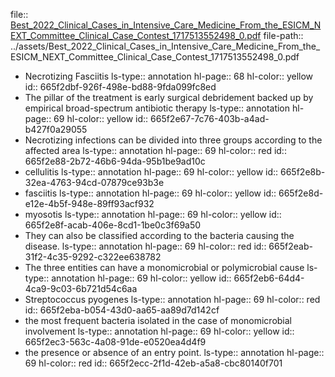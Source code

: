 file:: [Best_2022_Clinical_Cases_in_Intensive_Care_Medicine_From_the_ESICM_NEXT_Committee_Clinical_Case_Contest_1717513552498_0.pdf](../assets/Best_2022_Clinical_Cases_in_Intensive_Care_Medicine_From_the_ESICM_NEXT_Committee_Clinical_Case_Contest_1717513552498_0.pdf)
file-path:: ../assets/Best_2022_Clinical_Cases_in_Intensive_Care_Medicine_From_the_ESICM_NEXT_Committee_Clinical_Case_Contest_1717513552498_0.pdf

- Necrotizing Fasciitis
  ls-type:: annotation
  hl-page:: 68
  hl-color:: yellow
  id:: 665f2dbf-926f-498e-bd88-9fda099fc8ed
- The pillar of the treatment is early surgical debridement backed up by empirical broad-spectrum antibiotic therapy
  ls-type:: annotation
  hl-page:: 69
  hl-color:: yellow
  id:: 665f2e67-7c76-403b-a4ad-b427f0a29055
- Necrotizing infections can be divided into three groups according to the affected area
  ls-type:: annotation
  hl-page:: 69
  hl-color:: red
  id:: 665f2e88-2b72-46b6-94da-95b1be9ad10c
- cellulitis
  ls-type:: annotation
  hl-page:: 69
  hl-color:: yellow
  id:: 665f2e8b-32ea-4763-94cd-07879ce93b3e
- fasciitis
  ls-type:: annotation
  hl-page:: 69
  hl-color:: yellow
  id:: 665f2e8d-e12e-4b5f-948e-89ff93acf932
- myosotis
  ls-type:: annotation
  hl-page:: 69
  hl-color:: yellow
  id:: 665f2e8f-acab-406e-8cd1-1be0c3f69a50
- They can also be classified according to the bacteria causing the disease.
  ls-type:: annotation
  hl-page:: 69
  hl-color:: red
  id:: 665f2eab-31f2-4c35-9292-c322ee638782
- The three entities can have a monomicrobial or polymicrobial cause
  ls-type:: annotation
  hl-page:: 69
  hl-color:: yellow
  id:: 665f2eb6-64d4-4ca9-9c03-6b721d54c6aa
- Streptococcus pyogenes
  ls-type:: annotation
  hl-page:: 69
  hl-color:: red
  id:: 665f2eba-b054-43d0-aa65-aa89d7d142cf
- the most frequent bacteria isolated in the case of monomicrobial involvement
  ls-type:: annotation
  hl-page:: 69
  hl-color:: yellow
  id:: 665f2ec3-563c-4a08-91de-e0520ea4d4f9
- the presence or absence of an entry point.
  ls-type:: annotation
  hl-page:: 69
  hl-color:: red
  id:: 665f2ecc-2f1d-42eb-a5a8-cbc80140f701